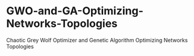 # GWO-and-GA-Optimizing-Networks-Topologies
Chaotic Grey Wolf Optimizer and Genetic Algorithm Optimizing Networks Topologies
